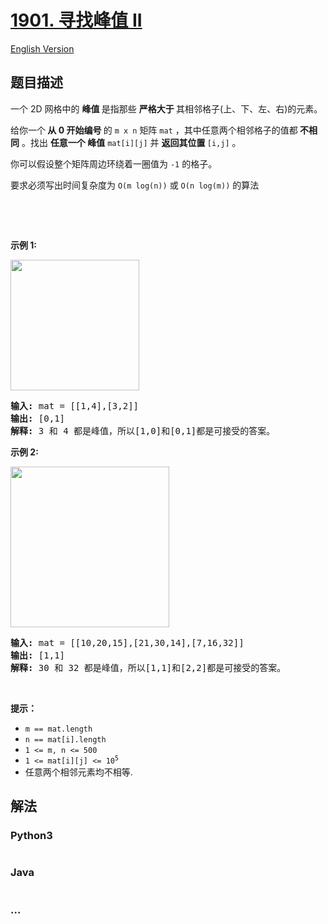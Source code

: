 # [1901. 寻找峰值 II](https://leetcode.cn/problems/find-a-peak-element-ii)

[English Version](/solution/1900-1999/1901.Find%20a%20Peak%20Element%20II/README_EN.md)

## 题目描述

<!-- 这里写题目描述 -->

<p>一个 2D 网格中的 <strong>峰值</strong><strong> </strong>是指那些 <strong>严格大于 </strong>其相邻格子(上、下、左、右)的元素。</p>

<p>给你一个<strong> 从 0 开始编号 </strong>的 <code>m x n</code> 矩阵 <code>mat</code> ，其中任意两个相邻格子的值都<strong> 不相同</strong> 。找出 <strong>任意一个 峰值</strong> <code>mat[i][j]</code> 并 <strong>返回其位置 </strong><code>[i,j]</code> 。</p>

<p>你可以假设整个矩阵周边环绕着一圈值为 <code>-1</code> 的格子。</p>

<p>要求必须写出时间复杂度为 <code>O(m log(n))</code> 或 <code>O(n log(m))</code> 的算法</p>

<p>&nbsp;</p>

<p>&nbsp;</p>

<p><strong>示例 1:</strong></p>

<p><img alt="" src="https://fastly.jsdelivr.net/gh/doocs/leetcode@main/solution/1900-1999/1901.Find%20a%20Peak%20Element%20II/images/1.png" style="width: 206px; height: 209px;" /></p>

<pre>
<strong>输入:</strong> mat = [[1,4],[3,2]]
<strong>输出:</strong> [0,1]
<strong>解释:</strong>&nbsp;3 和 4 都是峰值，所以[1,0]和[0,1]都是可接受的答案。
</pre>

<p><strong>示例 2:</strong></p>

<p><strong><img alt="" src="https://fastly.jsdelivr.net/gh/doocs/leetcode@main/solution/1900-1999/1901.Find%20a%20Peak%20Element%20II/images/3.png" style="width: 254px; height: 257px;" /></strong></p>

<pre>
<strong>输入:</strong> mat = [[10,20,15],[21,30,14],[7,16,32]]
<strong>输出:</strong> [1,1]
<strong>解释:</strong>&nbsp;30 和 32 都是峰值，所以[1,1]和[2,2]都是可接受的答案。
</pre>

<p>&nbsp;</p>

<p><strong>提示：</strong></p>

<ul>
	<li><code>m == mat.length</code></li>
	<li><code>n == mat[i].length</code></li>
	<li><code>1 &lt;= m, n &lt;= 500</code></li>
	<li><code>1 &lt;= mat[i][j] &lt;= 10<sup>5</sup></code></li>
	<li>任意两个相邻元素均不相等.</li>
</ul>

## 解法

<!-- 这里可写通用的实现逻辑 -->

<!-- tabs:start -->

### **Python3**

<!-- 这里可写当前语言的特殊实现逻辑 -->

```python


```

### **Java**

<!-- 这里可写当前语言的特殊实现逻辑 -->

```java


```

### **...**

```


```

<!-- tabs:end -->
